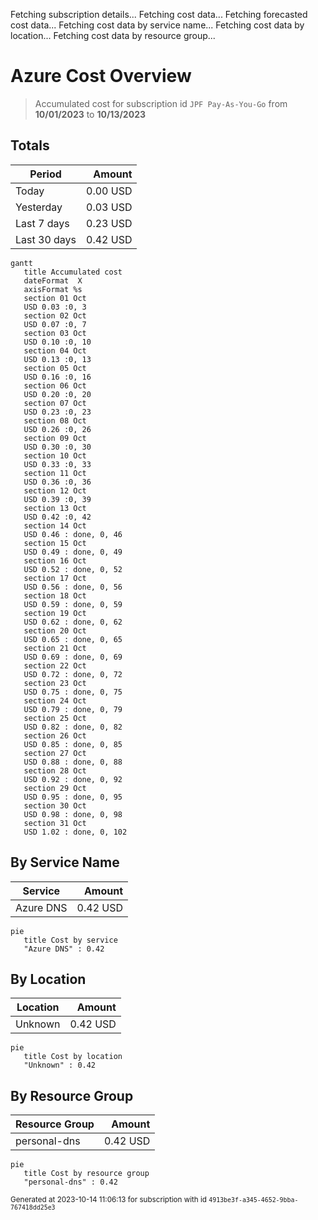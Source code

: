 Fetching subscription details...
Fetching cost data...
Fetching forecasted cost data...
Fetching cost data by service name...
Fetching cost data by location...
Fetching cost data by resource group...
# Azure Cost Overview

> Accumulated cost for subscription id `JPF Pay-As-You-Go` from **10/01/2023** to **10/13/2023**

## Totals

|Period|Amount|
|---|---:|
|Today|0.00 USD|
|Yesterday|0.03 USD|
|Last 7 days|0.23 USD|
|Last 30 days|0.42 USD|

```mermaid
gantt
   title Accumulated cost
   dateFormat  X
   axisFormat %s
   section 01 Oct
   USD 0.03 :0, 3
   section 02 Oct
   USD 0.07 :0, 7
   section 03 Oct
   USD 0.10 :0, 10
   section 04 Oct
   USD 0.13 :0, 13
   section 05 Oct
   USD 0.16 :0, 16
   section 06 Oct
   USD 0.20 :0, 20
   section 07 Oct
   USD 0.23 :0, 23
   section 08 Oct
   USD 0.26 :0, 26
   section 09 Oct
   USD 0.30 :0, 30
   section 10 Oct
   USD 0.33 :0, 33
   section 11 Oct
   USD 0.36 :0, 36
   section 12 Oct
   USD 0.39 :0, 39
   section 13 Oct
   USD 0.42 :0, 42
   section 14 Oct
   USD 0.46 : done, 0, 46
   section 15 Oct
   USD 0.49 : done, 0, 49
   section 16 Oct
   USD 0.52 : done, 0, 52
   section 17 Oct
   USD 0.56 : done, 0, 56
   section 18 Oct
   USD 0.59 : done, 0, 59
   section 19 Oct
   USD 0.62 : done, 0, 62
   section 20 Oct
   USD 0.65 : done, 0, 65
   section 21 Oct
   USD 0.69 : done, 0, 69
   section 22 Oct
   USD 0.72 : done, 0, 72
   section 23 Oct
   USD 0.75 : done, 0, 75
   section 24 Oct
   USD 0.79 : done, 0, 79
   section 25 Oct
   USD 0.82 : done, 0, 82
   section 26 Oct
   USD 0.85 : done, 0, 85
   section 27 Oct
   USD 0.88 : done, 0, 88
   section 28 Oct
   USD 0.92 : done, 0, 92
   section 29 Oct
   USD 0.95 : done, 0, 95
   section 30 Oct
   USD 0.98 : done, 0, 98
   section 31 Oct
   USD 1.02 : done, 0, 102
```

## By Service Name

|Service|Amount|
|---|---:|
|Azure DNS|0.42 USD|

```mermaid
pie
   title Cost by service
   "Azure DNS" : 0.42
```

## By Location

|Location|Amount|
|---|---:|
|Unknown|0.42 USD|

```mermaid
pie
   title Cost by location
   "Unknown" : 0.42
```

## By Resource Group

|Resource Group|Amount|
|---|---:|
|personal-dns|0.42 USD|

```mermaid
pie
   title Cost by resource group
   "personal-dns" : 0.42
```

<sup>Generated at 2023-10-14 11:06:13 for subscription with id `4913be3f-a345-4652-9bba-767418dd25e3`</sup>
